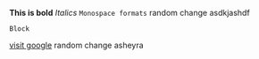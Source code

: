 **This is bold**
*Italics*
`Monospace formats`
random change asdkjashdf
```
Block
```

[visit google](http://www.google.com)
random change
asheyra